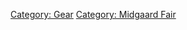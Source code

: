 [Category: Gear](Category:_Gear "wikilink") [Category: Midgaard
Fair](Category:_Midgaard_Fair "wikilink")
